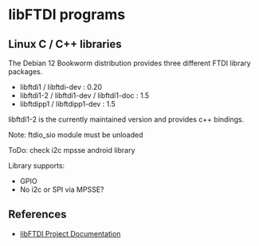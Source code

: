 # libFTDI programs

## Linux C / C++ libraries

The Debian 12 Bookworm distribution provides three different FTDI library packages.

* libftdi1 / libftdi-dev : 0.20
* libftdi1-2 / libftdi1-dev / libftdi1-doc : 1.5
* libftdipp1 / libftdipp1-dev : 1.5

libftdi1-2 is the currently maintained version and provides c++ bindings.

Note: ftdio_sio module must be unloaded

ToDo: check i2c mpsse android library

Library supports:

* GPIO
* No i2c or SPI via MPSSE?

## References

* [libFTDI Project Documentation](https://www.intra2net.com/en/developer/libftdi)

